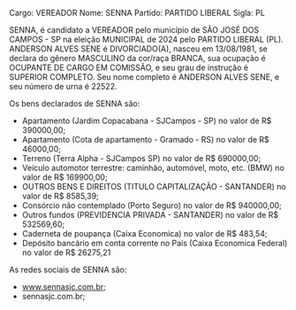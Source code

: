 Cargo: VEREADOR
Nome: SENNA
Partido: PARTIDO LIBERAL
Sigla: PL

SENNA, é candidato a VEREADOR pelo município de SÃO JOSÉ DOS CAMPOS - SP na eleição MUNICIPAL de 2024 pelo PARTIDO LIBERAL (PL).
ANDERSON ALVES SENE é DIVORCIADO(A), nasceu em 13/08/1981, se declara do gênero MASCULINO da cor/raça BRANCA, sua ocupação é OCUPANTE DE CARGO EM COMISSÃO, e seu grau de instrução é SUPERIOR COMPLETO.
Seu nome completo é ANDERSON ALVES SENE, e seu número de urna é 22522.

Os bens declarados de SENNA são: 
- Apartamento (Jardim Copacabana - SJCampos - SP) no valor de R$ 390000,00;
- Apartamento (Cota de apartamento - Gramado - RS) no valor de R$ 46000,00;
- Terreno (Terra Alpha - SJCampos  SP) no valor de R$ 690000,00;
- Veículo automotor terrestre: caminhão, automóvel, moto, etc. (BMW) no valor de R$ 169900,00;
- OUTROS BENS E DIREITOS (TITULO CAPITALIZAÇÃO - SANTANDER) no valor de R$ 8585,39;
- Consórcio não contemplado (Porto Seguro) no valor de R$ 940000,00;
- Outros fundos (PREVIDENCIA PRIVADA - SANTANDER) no valor de R$ 532569,60;
- Caderneta de poupança (Caixa Economica) no valor de R$ 483,54;
- Depósito bancário em conta corrente no País (Caixa Economica Federal) no valor de R$ 26275,21

As redes sociais de SENNA são:
- www.sennasjc.com.br;
- sennasjc.com.br;